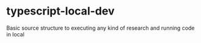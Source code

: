 # typescript-local-dev
Basic source structure to executing any kind of research and running code in local
